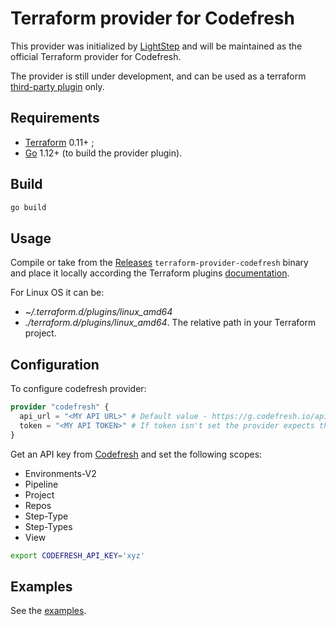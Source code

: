 # Terraform provider for Codefresh

This provider was initialized by [LightStep](https://lightstep.com/) and will be maintained as the official Terraform provider for Codefresh.  

The provider is still under development, and can be used as a terraform [third-party plugin](https://www.terraform.io/docs/configuration/providers.html#third-party-plugins) only.

## Requirements

- [Terraform](https://www.terraform.io/downloads.html) 0.11+ ;
- [Go](https://golang.org/doc/install) 1.12+ (to build the provider plugin).

## Build

```sh
go build
```

## Usage

Compile or take from the [Releases](https://github.com/codefresh-contrib/terraform-provider-codefresh/releases) `terraform-provider-codefresh` binary and place it locally according the Terraform plugins [documentation](https://www.terraform.io/docs/configuration/providers.html#third-party-plugins).

For Linux OS it can be:

- _~/.terraform.d/plugins/linux\_amd64_
- _./terraform.d/plugins/linux\_amd64_. The relative path in your Terraform project.

## Configuration

To configure codefresh provider:

```tf
provider "codefresh" {
  api_url = "<MY API URL>" # Default value - https://g.codefresh.io/api
  token = "<MY API TOKEN>" # If token isn't set the provider expects the $CODEFRESH_API_KEY env variable
}
```

Get an API key from [Codefresh](https://g.codefresh.io/user/settings) and set the following scopes:

- Environments-V2
- Pipeline
- Project
- Repos
- Step-Type
- Step-Types
- View

```bash
export CODEFRESH_API_KEY='xyz'
```

## Examples

See the [examples](examples/).
